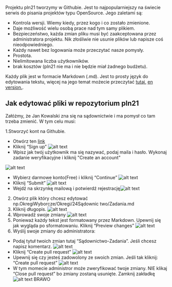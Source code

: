 
Projektu pln21 tworzymy w Githubie. Jest to najpopularniejszy na świecie serwis do pisania projektów typu OpenSource.
Jego zaletami są:
* Kontrola wersji. Wiemy kiedy, przez kogo i co zostało zmienione.
* Daje możliwość wielu osobą prace nad tym samy plikiem.
* Bezpieczeństwo, każda zmian pliku musi być zaakceptowana przez administratora projektu. Nik złośliwie nie usunie plików lub napisze coś nieodpowiedniego.
* Każdy nawet bez logowania może przeczytać nasze pomysły.
* Prostota.
* Nielimitowana liczba użytkowników.
* brak kosztów (pln21 nie ma i nie będzie miał żadnego budżetu).



Każdy plik jest w formacie Markdown (.md). Jest to prosty język do edytowania tekstu,
więcej na jego temat możecie przeczytać [tutaj,](https://pl.wikipedia.org/wiki/Markdown) [ en version.]( https://github.com/adam-p/markdown-here/wiki/Markdown-Cheatsheet).

## Jak edytować pliki w repozytorium pln21

Załóżmy, że Jan Kowalski zna się na sądownictwie i ma pomysł co tam trzeba zmienić.
W tym celu musi:

1.Stworzyć kont na Githubie.
* Otwórz ten [link](https://github.com/PartiaLudziNiezaleznych21)
* Kliknij “Sign up” ![alt text](https://github.com/PartiaLudziNiezaleznych21/PLN21/blob/master/pliki/Instrukcja/1rejestracja.PNG)
* Wpisz jak twój użytkownik ma się nazywać, podaj maila i hasło. 
 Wykonaj zadanie weryfikacyjne i kliknij "Create an account" 
 
 ![alt text](https://github.com/PartiaLudziNiezaleznych21/PLN21/blob/master/pliki/Instrukcja/1podajdane.PNG)
* Wybierz darmowe konto(Free) i kliknij “Continue” ![alt text](https://github.com/PartiaLudziNiezaleznych21/PLN21/blob/master/pliki/Instrukcja/2DarmoweKonto.PNG)
* Kliknij “Submit” ![alt text](https://github.com/PartiaLudziNiezaleznych21/PLN21/blob/master/pliki/Instrukcja/3submit.PNG)
* Wejdź na skrzynkę mailową i potwierdź rejestrację![alt text](https://github.com/PartiaLudziNiezaleznych21/PLN21/blob/master/pliki/Instrukcja/4mail.PNG)

2. Otwórz plik który chcesz edytować np.OkregiWyborcze/Okregi/24Sądownic two/Zadania.md
3. Kliknij długopis. ![alt text](https://github.com/PartiaLudziNiezaleznych21/PLN21/blob/master/pliki/Instrukcja/5dlugopis.PNG)
4. Wprowadź swoje zmiany ![alt text](https://github.com/PartiaLudziNiezaleznych21/PLN21/blob/master/pliki/Instrukcja/6pisanie.PNG)
5. Ponieważ każdy tekst jest formatowany przez Markdown. Upewnij się jak wygląda po sformatowaniu. Kliknij “Preview changes”
![alt text](https://github.com/PartiaLudziNiezaleznych21/PLN21/blob/master/pliki/Instrukcja/7preview.PNG)
6. Wyślij swoje zmiany do administratora: 
* Podaj tytuł twoich zmian tutaj “Sądownictwo-Zadania”. Jeśli chcesz napisz komentarz. ![alt text](https://github.com/PartiaLudziNiezaleznych21/PLN21/blob/master/pliki/Instrukcja/8zapisz.PNG)
* Kliknij “Create pull request”  ![alt text](https://github.com/PartiaLudziNiezaleznych21/PLN21/blob/master/pliki/Instrukcja/9pullrequest.PNG)
* Upewnij się czy jesteś zadowolony ze swoich zmian. Jeśli tak kliknij: “Create pull request”  ![alt text](https://github.com/PartiaLudziNiezaleznych21/PLN21/blob/master/pliki/Instrukcja/10final.PNG)
* W tym momecie administror może zweryfikować twoje zmiany. NIE klikaj “Close pull request” bo zmiany zostaną usunięte. Zamknij zakładkę  ![alt text](https://github.com/PartiaLudziNiezaleznych21/PLN21/blob/master/pliki/Instrukcja/11nieZamykaj.PNG)
BRAWO






 
